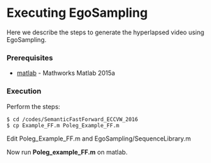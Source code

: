 # Executing EgoSampling

Here we describe the steps to generate the hyperlapsed video using EgoSampling.

### Prerequisites ###

* [matlab](https://www.mathworks.com/products/matlab.html) - Mathworks Matlab 2015a

### Execution ###

Perform the steps:

```
$ cd /codes/SemanticFastForward_ECCVW_2016
$ cp Example_FF.m Poleg_Example_FF.m
```

Edit Poleg_Example_FF.m and EgoSampling/SequenceLibrary.m

Now run **Poleg_example_FF.m** on matlab.
